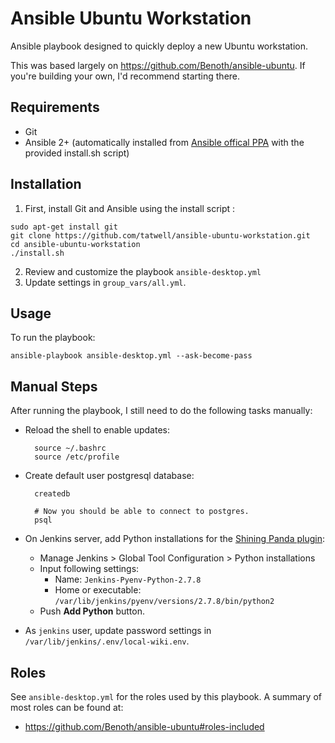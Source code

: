 # Ansible Ubuntu Workstation
Ansible playbook designed to quickly deploy a new Ubuntu workstation.

This was based largely on https://github.com/Benoth/ansible-ubuntu. If you're building your own, I'd recommend starting there.


## Requirements
- Git
- Ansible 2+ (automatically installed from [Ansible offical PPA](https://launchpad.net/~ansible/+archive/ubuntu/ansible) with the provided install.sh script)


## Installation
1. First, install Git and Ansible using the install script :
```
sudo apt-get install git
git clone https://github.com/tatwell/ansible-ubuntu-workstation.git
cd ansible-ubuntu-workstation
./install.sh
```

2. Review and customize the playbook `ansible-desktop.yml`
3. Update settings in `group_vars/all.yml`.


## Usage
To run the playbook:

    ansible-playbook ansible-desktop.yml --ask-become-pass


## Manual Steps
After running the playbook, I still need to do the following tasks manually:

- Reload the shell to enable updates:

        source ~/.bashrc
        source /etc/profile

- Create default user postgresql database:

        createdb

        # Now you should be able to connect to postgres.
        psql

- On Jenkins server, add Python installations for the [Shining Panda plugin](https://wiki.jenkins-ci.org/display/JENKINS/ShiningPanda+Plugin):
  - Manage Jenkins > Global Tool Configuration > Python installations
  - Input following settings:
    - Name: `Jenkins-Pyenv-Python-2.7.8`
    - Home or executable: `/var/lib/jenkins/pyenv/versions/2.7.8/bin/python2`
  - Push **Add Python** button.

- As `jenkins` user, update password settings in `/var/lib/jenkins/.env/local-wiki.env`.


## Roles

See `ansible-desktop.yml` for the roles used by this playbook. A summary of most roles can be found at:

- https://github.com/Benoth/ansible-ubuntu#roles-included
